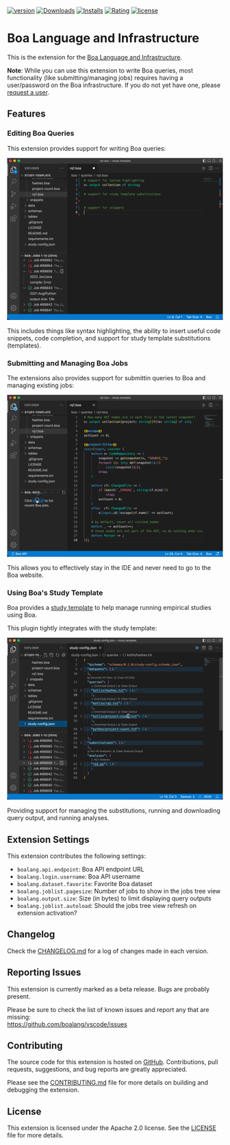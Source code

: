 [![version](https://vsmarketplacebadge.apphb.com/version/Boa.boalang.svg)](https://marketplace.visualstudio.com/items?itemName=Boa.boalang)
[![Downloads](https://vsmarketplacebadge.apphb.com/installs-short/Boa.boalang.svg)](https://marketplace.visualstudio.com/items?itemName=Boa.boalang)
[![Installs](https://vsmarketplacebadge.apphb.com/installs-short/Boa.boalang.svg)](https://marketplace.visualstudio.com/items?itemName=Boa.boalang)
[![Rating](https://vsmarketplacebadge.apphb.com/rating-short/Boa.boalang.svg)](https://marketplace.visualstudio.com/items?itemName=Boa.boalang&ssr=false#review-details)
[![license](https://img.shields.io/badge/license-Apache2.0-brightgreen.svg)](https://raw.githubusercontent.com/boalang/vscode/main/LICENSE)

# Boa Language and Infrastructure

This is the extension for the [Boa Language and Infrastructure](https://boa.cs.iastate.edu/).

**Note**: While you can use this extension to write Boa queries, most functionality (like submitting/managing jobs) requires having a user/password on the Boa infrastructure.  If you do not yet have one, please [request a user](https://boa.cs.iastate.edu/request/).

## Features

### Editing Boa Queries

This extension provides support for writing Boa queries:

![Query Writing](images/syntax.gif)

This includes things like syntax highlighting, the ability to insert useful code snippets, code completion, and support for study template substitutions (templates).

### Submitting and Managing Boa Jobs

The extensions also provides support for submittin queries to Boa and managing existing jobs:

![Job Management](images/jobs.gif)

This allows you to effectively stay in the IDE and never need to go to the Boa website.

### Using Boa's Study Template

Boa provides a [study template](https://github.com/boalang/study-template) to help manage running empirical studies using Boa.

This plugin tightly integrates with the study template:

![Study Template](images/studytemplate.gif)

Providing support for managing the substitutions, running and downloading query output, and running analyses.

## Extension Settings

This extension contributes the following settings:

- `boalang.api.endpoint`:     Boa API endpoint URL
- `boalang.login.username`:   Boa API username
- `boalang.dataset.favorite`: Favorite Boa dataset
- `boalang.joblist.pagesize`: Number of jobs to show in the jobs tree view
- `boalang.output.size`:      Size (in bytes) to limit displaying query outputs
- `boalang.joblist.autoload`: Should the jobs tree view refresh on extension activation?

## Changelog

Check the [CHANGELOG.md](CHANGELOG.md) for a log of changes made in each version.

## Reporting Issues

This extension is currently marked as a beta release.  Bugs are probably present.

Please be sure to check the list of known issues and report any that are missing:\
https://github.com/boalang/vscode/issues

## Contributing

The source code for this extension is hosted on [GitHub](https://github.com/boalang/vscode). Contributions, pull requests, suggestions, and bug reports are greatly appreciated.

Please see the [CONTRIBUTING.md](CONTRIBUTING.md) file for more details on building and debugging the extension.

## License

This extension is licensed under the Apache 2.0 license.  See the [LICENSE](LICENSE) file for more details.
